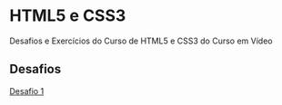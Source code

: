 # HTML5 e CSS3
Desafios e Exercícios do Curso de HTML5 e CSS3 do Curso em Vídeo

## Desafios
[Desafio 1](https://github.com/emillymoitinho/html5-css3/tree/main/pacote-dowloand/Curso%20em%20V%C3%ADdeo%20-%20Html5%20e%20CSS/Desafios/d001)
